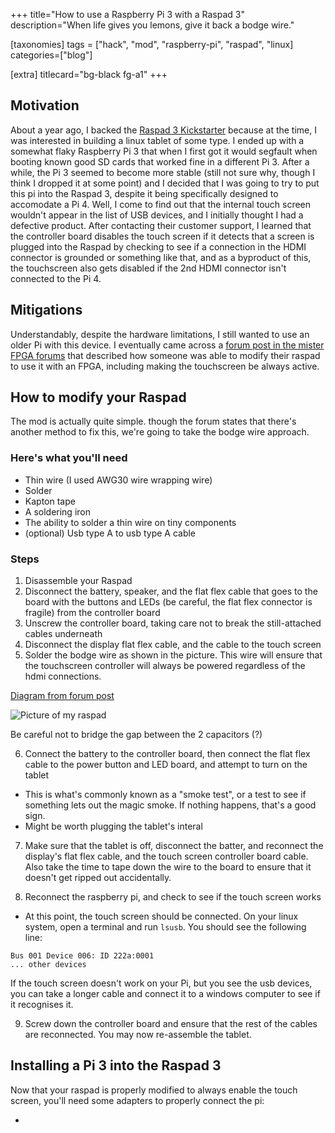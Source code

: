 +++
title="How to use a Raspberry Pi 3 with a Raspad 3"
description="When life gives you lemons, give it back a bodge wire."

[taxonomies]
tags = ["hack", "mod", "raspberry-pi", "raspad", "linux]
categories=["blog"]

[extra]
titlecard="bg-black fg-a1"
+++

## Motivation

About a year ago, I backed the [Raspad 3 Kickstarter](https://www.kickstarter.com/projects/raspad3/raspad-3-portable-raspberry-pipad-for-hardware-programming) because at the time, I was interested in building a linux tablet of some type. I ended up with a somewhat flaky Raspberry Pi 3 that when I first got it would segfault when booting known good SD cards that worked fine in a different Pi 3. After a while, the Pi 3 seemed to become more stable (still not sure why, though I think I dropped it at some point) and I decided that I was going to try to put this pi into the Raspad 3, despite it being specifically designed to accomodate a Pi 4. Well, I come to find out that the internal touch screen wouldn't appear in the list of USB devices, and I initially thought I had a defective product. After contacting their customer support, I learned that the controller board disables the touch screen if it detects that a screen is plugged into the Raspad by checking to see if a connection in the HDMI connector is grounded or something like that, and as a byproduct of this, the touchscreen also gets disabled if the 2nd HDMI connector isn't connected to the Pi 4.

## Mitigations

Understandably, despite the hardware limitations, I still wanted to use an older Pi with this device. I eventually came across a [forum post in the mister FPGA forums](https://misterfpga.org/viewtopic.php?t=1755) that described how someone was able to modify their raspad to use it with an FPGA, including making the touchscreen be always active.

## How to modify your Raspad

The mod is actually quite simple. though the forum states that there's another method to fix this, we're going to take the bodge wire approach. 

### Here's what you'll need

- Thin wire (I used AWG30 wire wrapping wire)
- Solder
- Kapton tape
- A soldering iron
- The ability to solder a thin wire on tiny components
- (optional) Usb type A to usb type A cable

### Steps

1. Disassemble your Raspad
2. Disconnect the battery, speaker, and the flat flex cable that goes to the board with the buttons and LEDs (be careful, the flat flex connector is fragile) from the controller board
3. Unscrew the controller board, taking care not to break the still-attached cables underneath
4. Disconnect the display flat flex cable, and the cable to the touch screen
5. Solder the bodge wire as shown in the picture. This wire will ensure that the touchscreen controller will always be powered regardless of the hdmi connections.

[Diagram from forum post](https://misterfpga.org/viewtopic.php?p=15666&sid=8d465656511b4f14c685df2fd9fc6dd0#p15666)

![Picture of my raspad](/static/asset/0.jpg)

Be careful not to bridge the gap between the 2 capacitors (?)

6. Connect the battery to the controller board, then connect the flat flex cable to the power button and LED board, and attempt to turn on the tablet
- This is what's commonly known as a "smoke test", or a test to see if something lets out the magic smoke. If nothing happens, that's a good sign.
- Might be worth plugging the tablet's interal

7. Make sure that the tablet is off, disconnect the batter, and reconnect the display's flat flex cable, and the touch screen controller board cable. Also take the time to tape down the wire to the board to ensure that it doesn't get ripped out accidentally.

8. Reconnect the raspberry pi, and check to see if the touch screen works
- At this point, the touch screen should be connected. On your linux system, open a terminal and run `lsusb`. You should see the following line:

```
Bus 001 Device 006: ID 222a:0001
... other devices
```

If the touch screen doesn't work on your Pi, but you see the usb devices, you can take a longer cable and connect it to a windows computer to see if it recognises it.

9. Screw down the controller board and ensure that the rest of the cables are reconnected. You may now re-assemble the tablet.

## Installing a Pi 3 into the Raspad 3

Now that your raspad is properly modified to always enable the touch screen, you'll need some adapters to properly connect the pi:

- 